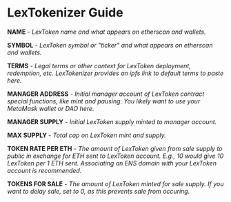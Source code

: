 # LexTokenizer Guide

**NAME** - *LexToken name and what appears on etherscan and wallets.*

**SYMBOL** - *LexToken symbol or "ticker" and what appears on etherscan and wallets.*

**TERMS** - *Legal terms or other context for LexToken deployment, redemption, etc. LexTokenizer provides an ipfs link to default terms to paste here.*

**MANAGER ADDRESS** - *Initial manager account of LexToken contract special functions, like mint and pausing. You likely want to use your MetaMask wallet or DAO here.*

**MANAGER SUPPLY** - *Initial LexToken supply minted to manager account.*

**MAX SUPPLY** - *Total cap on LexToken mint and supply.*

**TOKEN RATE PER ETH** - *The amount of LexToken given from sale supply to public in exchange for ETH sent to LexToken account. E.g., 10 would give 10 LexToken per 1 ETH sent. Associating an ENS domain with your LexToken account is recommended.*

**TOKENS FOR SALE** - *The amount of LexToken minted for sale supply. If you want to delay sale, set to 0, as this prevents sale from occuring.*
